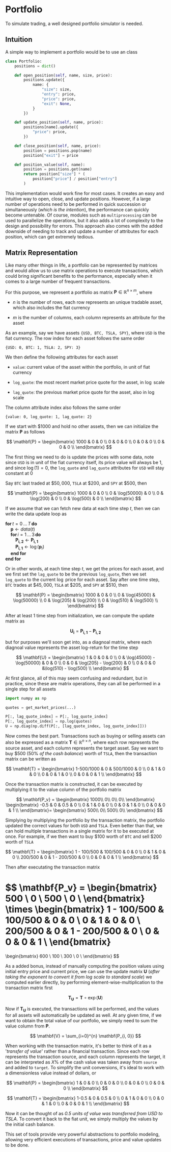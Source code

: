 # Portfolio

To simulate trading, a well designed portfolio simulator is needed.

## Intuition

A simple way to implement a portfolio would be to use an class

```python
class Portfolio:
    positions = dict()

    def open_position(self, name, size, price):
        positions.update({
            name: {
                "size": size,
                "entry": price,
                "price": price,
                "exit": None,
            }
        })

    def update_position(self, name, price):
        positions[name].update({
            "price": price,
        })

    def close_position(self, name, price):
        position = positions.pop(name)
        position["exit"] = price

    def position_value(self, name):
        position = positions.get(name)
        return position["size"] * (
            position["price"] / position["entry"]
        )
```

This implementation would work fine for most cases. It creates an easy and intuitive way to open, close, and update positions. However, if a large number of operations need to be performed in quick succession or simultaneously (*which is the intention*), the performance can quickly become untenable. Of course, modules such as `multiprocessing` can be used to parallelize the operations, but it also adds a lot of complexity to the design and possibility for errors. This approach also comes with the added downside of needing to track and update a number of attributes for each position, which can get extremely tedious.

## Matrix Representation

Like many other things in life, a portfolio can be represented by matrices and would allow us to use matrix operations to execute transactions, which could bring significant benefits to the performance, especially when it comes to a large number of frequent transactions.

For this purpose, we represent a portfolio as matrix $`\mathbf{P} \in \mathbb{R}^{n \times m}`$, where

- $n$ is the number of rows, each row represents an unique tradable asset, which also includes the fiat currency

- $m$ is the number of columns, each column represents an attribute for the asset

As an example, say we have assets `{USD, BTC, TSLA, SPY}`, where `USD` is the fiat currency. The row index for each asset follows the same order

```
{USD: 0, BTC: 1, TSLA: 2, SPY: 3}
```

We then define the following attributes for each asset

- `value`: current value of the asset within the portfolio, in unit of fiat currency

- `log_quote`: the most recent market price quote for the asset, in $\log$ scale

- `lag_quote`: the previous market price quote for the asset, also in $\log$ scale

The column attribute index also follows the same order

```
{value: 0, log_quote: 1, lag_quote: 2}
```

If we start with $\$1000$ and hold no other assets, then we can initialize the matrix $\mathbf{P}$ as follows

$$
\mathbf{P} = 
\begin{bmatrix}
1000 & 0 & 0 \\
0 & 0 & 0 \\
0 & 0 & 0 \\
0 & 0 & 0 \\
\end{bmatrix}
$$

The first thing we need to do is update the prices with some data, note since `USD` is in unit of the fiat currency itself, its price value will always be $1$, and since $\log(1)=0$, the `log_quote` and `lag_quote` attributes for `USD` will stay constant at $0$

Say `BTC` last traded at $\$50,000$, `TSLA` at $\$200$, and `SPY` at $\$500$, then

$$
\mathbf{P} = 
\begin{bmatrix}
1000 & 0 & 0 \\
0 & \log(50000) & 0 \\
0 & \log(200) & 0 \\
0 & \log(500) & 0 \\
\end{bmatrix}
$$

If we assume that we can fetch new data at each time step $t$, then we can write the data update loop as

$`\textbf{for} \, t=0 \, ... \, T \, \textbf{do}`$ \
$`\quad \textbf{p} \leftarrow \textit{data}(t)`$ \
$`\quad \textbf{for} \, i=1 \, ... \, 3 \, \textbf{do}`$ \
$`\qquad \mathbf{P_{i, 2}} \leftarrow \mathbf{P_{i, 1}}`$ \
$`\qquad \mathbf{P_{i, 1}}  \leftarrow \log(\textbf{p}_i)`$ \
$`\quad \textbf{end for}`$ \
$`\textbf{end for}`$

Or in other words, at each time step $t$, we get the prices for each asset, and we first set the `lag_quote` to be the previous `log_quote`, then we set `log_quote` to the current $`\log`$ price for each asset. Say after one time step, `BTC` trades at $`\$45,000`$, `TSLA` at $`\$205`$, and `SPY` at $`\$510`$, then

$$
\mathbf{P} = 
\begin{bmatrix}
1000 & 0 & 0 \\
0 & \log(45000) & \log(50000) \\
0 & \log(205) & \log(200) \\
0 & \log(510) & \log(500) \\
\end{bmatrix}
$$

After at least 1 time step from initialization, we can compute the update matrix as

$$
\mathbf{U_{i}} = \mathbf{P_{i, 1}} - \mathbf{P_{i, 2}}
$$

but for purposes we'll soon get into, as a diagnoal matrix, where each diagnoal value represents the asset log-return for the time step

$$
\mathbf{U} = 
\begin{bmatrix}
1 & 0 & 0 & 0 \\
0 & \log(45000) - \log(50000) & 0 & 0 \\
0 & 0 & \log(205) - \log(200) & 0 \\
0 & 0 & 0 &\log(510) - \log(500) \\
\end{bmatrix}
$$

At first glance, all of this may seem confusing and redundant, but in practice, since these are matrix operations, they can all be performed in a single step for all assets

```python
import numpy as np

quotes = get_market_prices(...)

P[:, lag_quote_index] = P[:, log_quote_index]
P[:, log_quote_index] = np.log(quotes)
U = np.diag(np.diff(P[:, [lag_quote_index, log_quote_index]]))
```

Now comes the best part. Transactions such as buying or selling assets can also be expressed as a matrix $\mathbf{T} \in \mathbb{R}^{n \times n}$, where each row represents the source asset, and each column represents the target asset. Say we want to buy $`\$500`$ ($50\%$ *of the cash balance*) worth of `TSLA`, then the transaction matrix can be written as

$$
\mathbf{T} = 
\begin{bmatrix}
1-500/1000 & 0 & 500/1000 & 0 \\
0 & 1 & 0 & 0 \\
0 & 0 & 1 & 0 \\
0 & 0 & 0 & 1 \\
\end{bmatrix}
$$

Once the transaction matrix is constructed, it can be executed by multiplying it to the value column of the portfolio matrix

$$
\mathbf{P_v} = 
\begin{bmatrix}
1000\\
0\\
0\\
0\\
\end{bmatrix}
\begin{bmatrix}
-0.5 & 0 & 0.5 & 0 \\
0 & 1 & 0 & 0 \\
0 & 0 & 1 & 0 \\
0 & 0 & 0 & 1 \\
\end{bmatrix}=
\begin{bmatrix}
500\\ 
0\\ 
500\\ 
0\\
\end{bmatrix}
$$

Simplying by multiplying the portfolio by the transaction matrix, the portfolio updated the correct values for both `USD` and `TSLA`. Even better than that, we can hold multiple transactions in a single matrix for it to be executed at once. For example, if we then want to buy $\$100$ worth of `BTC` and sell $\$200$ worth of `TSLA`

$$
\mathbf{T} = 
\begin{bmatrix}
1 - 100/500 & 100/500 & 0 & 0 \\
0 & 1 & 0 & 0 \\
200/500 & 0 & 1 - 200/500 & 0 \\
0 & 0 & 0 & 1 \\
\end{bmatrix}
$$

Then after executating the transaction matrix

$$
\mathbf{P_v} = 
\begin{bmatrix}
500 \\
0 \\
500 \\
0 \\
\end{bmatrix}
\times
\begin{bmatrix}
1 - 100/500 & 100/500 & 0 & 0 \\
0 & 1 & 0 & 0 \\
200/500 & 0 & 1 - 200/500 & 0 \\
0 & 0 & 0 & 1 \\
\end{bmatrix}
=
\begin{bmatrix}
600 \\
100 \\
300 \\
0 \\
\end{bmatrix}
$$

As a added bonus, instead of manually computing the position values using initial entry price and current price, we can use the update matrix $\mathbf{U}$ (*after taking the exponent to convert it from log scale to standard scale*) we computed earlier directly, by performing element-wise-multiplication to the transaction matrix first

$$
\mathbf{T_U} = \mathbf{T} \circ \exp(\mathbf{U})
$$

Now if $\mathbf{T_U}$ is executed, the transactions will be performed, and the values for all assets will automatically be updated as well. At any given time, if we want to obtain the total value of our portfolio, we simply need to sum the value column from $\mathbf{P}$.

$$
\mathbf{V} = \sum_{i=0}^{n} \mathbf{P_{i, 0}}
$$

When working with the transaction matrix, it's better to think of it as a '*transfer of value*' rather than a financial transaction. Since each row represents the transaction source, and each column represents the target, it can be interpreted as $X\%$ of the cash value was taken away from `source` and added to `target`. To simplify the unit conversions, it's ideal to work with a dimensionless value instead of dollars, or

$$
\mathbf{P} = 
\begin{bmatrix}
1 & 0 & 0 \\
0 & 0 & 0 \\
0 & 0 & 0 \\
0 & 0 & 0 \\
\end{bmatrix}
$$

$$
\mathbf{T} = 
\begin{bmatrix}
1-0.5 & 0 & 0.5 & 0 \\
0 & 1 & 0 & 0 \\
0 & 0 & 1 & 0 \\
0 & 0 & 0 & 1 \\
\end{bmatrix}
$$

Now it can be thought of as *0.5 units of value was transferred from USD to TSLA*. To convert it back to the fiat unit, we simply multiply the values by the initial cash balance.

This set of tools provide very powerful abstractions to portfolio modeling, allowing very efficient executions of transactions, price and value updates to be done.